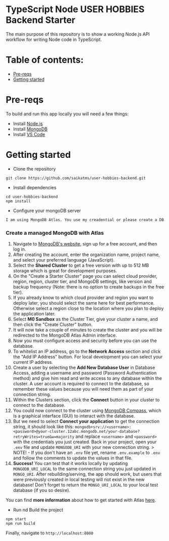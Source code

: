 # TypeScript Node USER HOBBIES Backend Starter

The main purpose of this repository is to show a working Node.js API workflow for writing Node code in TypeScript.

# Table of contents:

-   [Pre-reqs](#pre-reqs)
-   [Getting started](#getting-started)

# Pre-reqs

To build and run this app locally you will need a few things:

-   Install [Node.js](https://nodejs.org/en/)
-   Install [MongoDB](https://docs.mongodb.com/manual/installation/)
-   Install [VS Code](https://code.visualstudio.com/)

# Getting started

-   Clone the repository

```
git clone https://github.com/saikatms/user-hobbies-backend.git
```

-   Install dependencies

```
cd user-hobbies-backend
npm install
```

-   Configure your mongoDB server

```bash
I am using MongoDB Atlas. You use my creadential or please create a DB and add the username and password in .env file
```

### Create a managed MongoDB with Atlas

1. Navigate to [MongoDB's website](https://www.mongodb.com/cloud/atlas), sign up for a free account, and then log in.
2. After creating the account, enter the organization name, project name, and select your preferred language (JavaScript).
3. Select the **Shared Cluster** to get a free version with up to 512 MB storage which is great for development purposes.
4. On the "Create a Starter Cluster" page you can select cloud provider, region, region, cluster tier, and MongoDB settings, like version and backup frequency (Note: there is no option to create
   backups in the free tier).
5. If you already know to which cloud provider and region you want to deploy later, you should select the same here for best performance. Otherwise select a region close to the location where you plan
   to deploy the application later.
6. Select **M0 Sandbox** as the Cluster Tier, give your cluster a name, and then click the "Create Cluster" button.
7. It will now take a couple of minutes to create the cluster and you will be redirected to the MongoDB Atlas Admin interface.
8. Now you must configure access and security before you can use the database.
9. To whitelist an IP address, go to the **Network Access** section and click the "Add IP Address" button. For local development you can select your current IP address.
10. Create a user by selecting the **Add New Database User** in Database Access, adding a username and password (Password Authentication method) and give him read and write access to any database
    within the cluster. A user account is required to connect to the database, so remember these values because you will need them as part of your connection string.
11. Within the Clusters section, click the **Connect** button in your cluster to connect to the database.
12. You could now connect to the cluster using [MongoDB Compass](https://www.mongodb.com/products/compass), which is a graphical interface (GUI) to interact with the database.
13. But we need to select **Connect your application** to get the connection string, it should look like this:
    `mongodb+srv://<username>:<password>@your-cluster.12abc.mongodb.net/your-database?retryWrites=true&w=majority` and replace `<username>` and `<password>` with the credentials you just created. Back
    in your project, open your `.env` file and update `MONGODB_URI` with your new connection string. > NOTE! - If you don't have an `.env` file yet, rename `.env.example` to `.env` and follow the
    comments to update the values in that file.
14. **Success!** You can test that it works locally by updating `MONGODB_URI_LOCAL` to the same connection string you just updated in `MONGO_URI`. After rebuilding/serving, the app should work, but
    users that were previously created in local testing will not exist in the new database! Don't forget to return the `MONGO_URI_LOCAL` to your local test database (if you so desire).

You can find **more information** about how to get started with Atlas [here](https://docs.atlas.mongodb.com/getting-started/).

-   Run nd Build the project

```
npm start
npm run build
```

Finally, navigate to `http://localhost:8080`
